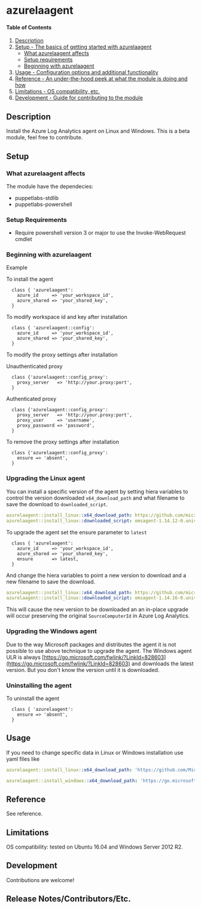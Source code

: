 
# azurelaagent

#### Table of Contents

1. [Description](#description)
2. [Setup - The basics of getting started with azurelaagent](#setup)
    * [What azurelaagent affects](#what-azurelaagent-affects)
    * [Setup requirements](#setup-requirements)
    * [Beginning with azurelaagent](#beginning-with-azurelaagent)
3. [Usage - Configuration options and additional functionality](#usage)
4. [Reference - An under-the-hood peek at what the module is doing and how](#reference)
5. [Limitations - OS compatibility, etc.](#limitations)
6. [Development - Guide for contributing to the module](#development)

## Description

Install the Azure Log Analytics agent on Linux and Windows.
This is a beta module, feel free to contribute.

## Setup

### What azurelaagent affects

The module have the dependecies:
* puppetlabs-stdlib
* puppetlabs-powershell

### Setup Requirements

* Require powershell version 3 or major to use the Invoke-WebRequest cmdlet

### Beginning with azurelaagent  

Example

To install the agent

```puppet
  class { 'azurelaagent':
    azure_id     => 'your_workspace_id',
    azure_shared => 'your_shared_key',
  }
```

To modify workspace id and key after installation

```puppet
  class { 'azurelaagent::config':
    azure_id     => 'your_workspace_id',
    azure_shared => 'your_shared_key',
  }
```

To modify the proxy settings after installation

Unauthenticated proxy

```puppet
  class {'azurelaagent::config_proxy':
    proxy_server   => 'http://your.proxy:port',
  }
```

Authenticated proxy

```puppet
  class {'azurelaagent::config_proxy':
    proxy_server   => 'http://your.proxy:port',
    proxy_user     => 'username',
    proxy_password => 'password',
  }
```

To remove the proxy settings after installation

```puppet
  class {'azurelaagent::config_proxy':
    ensure => 'absent',
  }
```
### Upgrading the Linux agent
You can install a specific version of the agent by setting hiera variables to control the version downloaded `x64_download_path` and what filename to save the download to `downloaded_script`.
```yaml
azurelaagent::install_linux::x64_download_path: https://github.com/microsoft/OMS-Agent-for-Linux/releases/download/OMSAgent_v1.14.12-0/omsagent-1.14.12-0.universal.x64.sh
azurelaagent::install_linux::downloaded_script: omsagent-1.14.12-0.universal.x64.sh
```
To upgrade the agent set the ensure parameter to `latest`
```puppet
  class { 'azurelaagent':
    azure_id     => 'your_workspace_id',
    azure_shared => 'your_shared_key',
    ensure       => latest,
  }
```
And change the hiera variables to point a new version to download and a new filename to save the download.
```yaml
azurelaagent::install_linux::x64_download_path: https://github.com/microsoft/OMS-Agent-for-Linux/releases/download/OMSAgent_v1.14.16-0/omsagent-1.14.16-0.universal.x64.sh
azurelaagent::install_linux::downloaded_script: omsagent-1.14.16-0.universal.x64.sh
```
This will cause the new version to be downloaded an an in-place upgrade will occur preserving the original `SourceComputerId` in Azure Log Analytics.
### Upgrading the Windows agent
Due to the way Microsoft packages and distributes the agent it is not possible to use above technique to upgrade the agent. The Windows agent ULR is always [https://go.microsoft.com/fwlink/?LinkId=828603](https://go.microsoft.com/fwlink/?LinkId=828603) and downloads the latest version. But you don't know the version until it is downloaded.


### Uninstalling the agent
To uninstall the agent

```puppet
  class { 'azurelaagent':
    ensure => 'absent',
  }
```

## Usage

If you need to change specific data in Linux or Windows installation use yaml files like

```yaml
azurelaagent::install_linux::x64_download_path: 'https://github.com/Microsoft/OMS-Agent-for-Linux/releases/download/OMSAgent_v1.8.1.256/omsagent-1.8.1-256.universal.x64.sh'
```
```yaml
azurelaagent::install_windows::x64_download_path: 'https://go.microsoft.com/fwlink/?LinkId=828603'
```

## Reference

See reference.

## Limitations

OS compatibility: tested on Ubuntu 16.04 and Windows Server 2012 R2.

## Development

Contributions are welcome!

## Release Notes/Contributors/Etc.
